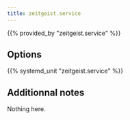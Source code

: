 ```yaml
---
title: zeitgeist.service
---
```


{{% provided_by "zeitgeist.service" %}}

## Options

{{% systemd_unit "zeitgeist.service" %}}

## Additionnal notes

Nothing here.